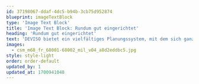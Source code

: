 ```yaml
---
id: 37198067-ddaf-4dc5-b94b-3cb75d952874
blueprint: imageTextBlock
type: 'Image Text Block'
title: 'Image Text Block: Rundum gut eingerichtet'
heading: 'Rundum gut eingerichtet'
text: 'DEVISO bietet ein vielfältiges Planungssystem, mit dem sich ganz einfach die eigenen Traummöbel zusammenstellen lassen. Und das raumübergreifend für Wohnzimmer, Esszimmer, Garderobe, Schlafzimmer sowie Büro. Vom großzügigen Wohnbereich, über das eigene Heimkino und die umfangreiche Bibliothek, bis zum geschmackvollen Ankleidezimmer – DEVISO bietet alles aus einem Guss.'
images:
  - csm_m68_fr_68001-68002_mil_v04_a8d2eddbc5.jpg
style: style-light
order: order-default
updated_by: 1
updated_at: 1700941048
---
```

